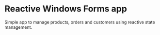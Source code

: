 # Reactive Windows Forms app

Simple app to manage products, orders and customers using reactive state management.
